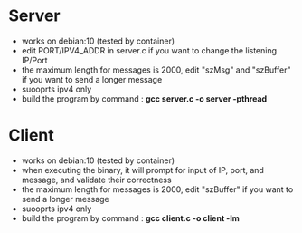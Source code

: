 # Server
  - works on debian:10 (tested by container)
  - edit PORT/IPV4_ADDR in server.c if you want to change the listening IP/Port
  - the maximum length for messages is 2000, edit "szMsg" and "szBuffer" if you want to send a longer message
  - suooprts ipv4 only
  - build the program by command : **gcc server.c -o server -pthread**


# Client
  - works on debian:10 (tested by container)
  - when executing the binary, it will prompt for input of IP, port, and message, and validate their correctness
  - the maximum length for messages is 2000, edit "szBuffer" if you want to send a longer message
  - suooprts ipv4 only
  - build the program by command : **gcc client.c -o client -lm**
